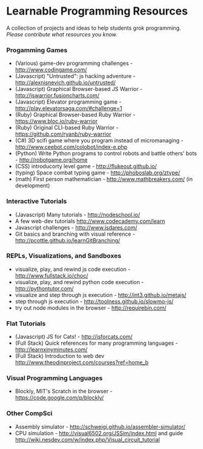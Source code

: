 # Learnable Programming Resources

A collection of projects and ideas to help students grok programming.
_Please contribute what resources you know._


### Progamming Games
* (Various) game-dev programming challenges - http://www.codingame.com/
* (Javascript) "Untrusted": js hacking adventure - http://alexnisnevich.github.io/untrusted/
* (Javascript) Graphical Browser-based JS Warrior - http://jswarrior.fusioncharts.com/
* (Javascript) Elevator programming game - http://play.elevatorsaga.com/#challenge=1
* (Ruby) Graphical Browser-based Ruby Warrior - https://www.bloc.io/ruby-warrior
* (Ruby) Original CLI-based Ruby Warrior - https://github.com/ryanb/ruby-warrior
* (C#) 3D scifi game where you program instead of micromanaging - http://www.ceebot.com/colobot/index-e.php
* (Python) Write Python programs to control robots and battle others' bots - http://robotgame.org/home
* (CSS) introducorty level game - http://flukeout.github.io/
* (typing) Space combat typing game - http://phoboslab.org/ztype/
* (math) First person mathematician - http://www.mathbreakers.com/ (in development)

### Interactive Tutorials
* (Javascript) Many tutorials - http://nodeschool.io/
* A few web-dev tutorials http://www.codecademy.com/learn
* Javascript challenges - http://www.jsdares.com/
* Git basics and branching with visual reference - http://pcottle.github.io/learnGitBranching/

### REPLs, Visualizations, and Sandboxes
* visualize, play, and rewind js code execution - http://www.fullstack.io/choc/
* visualize, play, and rewind python code execution - http://pythontutor.com/
* visualize and step through js execution - http://int3.github.io/metajs/
* step through js execution - http://toolness.github.io/slowmo-js/
* try out node modules in the browser - http://requirebin.com/

### Flat Tutorials
* (Javascript) JS for Cats! - http://jsforcats.com/
* (Full Stack) Quick references for many programming languages - http://learnxinyminutes.com/
* (Full Stack) Introduction to web dev http://www.theodinproject.com/courses?ref=home_b

### Visual Programming Languages
* Blockly, MIT's Scratch in the browser - https://code.google.com/p/blockly/

### Other CompSci
* Assembly simulator - http://schweigi.github.io/assembler-simulator/
* CPU simulation - http://visual6502.org/JSSim/index.html and guide http://wiki.nesdev.com/w/index.php/Visual_circuit_tutorial
